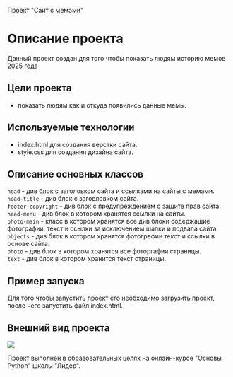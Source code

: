 Проект "Сайт с мемами"

# Описание проекта
Данный проект создан для того чтобы показать людям историю мемов 2025 года

## Цели проекта
- показать людям как и откуда появились данные мемы.

## Используемые технологии
- index.html для создания верстки сайта.
- style.css для создания дизайна сайта.

## Описание основных классов
`head` - див блок с заголовком сайта и ссылками на сайты с мемами.\
`head-title` - див блок с заговловком сайта.\
`footer-copyright` - див блок с предупреждением о защите прав сайта.\
`head-menu` - див блок в котором хранятся ссылки на сайты.\
`photo-main` - класс в котором хранятся все див блоки содержащие фотографии, текст и ссылки за исключением шапки и подвала сайта.\
`objects` - див блок в котором хранятся фотографии текст и ссылки в основе сайта.\
`photo` - див блок в котором хранятся все фоторгафии страницы.\
`text` - див блок в котором хранится текст страницы.




## Пример запуска
Для того чтобы запустить проект его необходимо загрузить проект, после чего запустить файл index.html.

## Внешний вид проекта

![](//images/kot.webp)


Проект выполнен в образовательных целях на онлайн-курсе "Основы Python" школы "Лидер".
